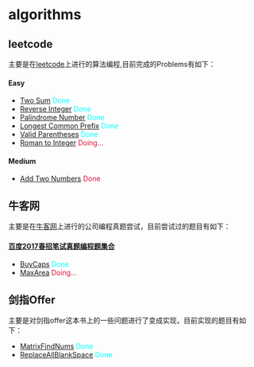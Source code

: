 # algorithms

## leetcode

主要是在[leetcode](https://leetcode.com/)上进行的算法编程,目前完成的Problems有如下：

#### Easy

  - [Two Sum](https://leetcode.com/problems/two-sum/)  <font color="00ffff">Done</font>
  - [Reverse Integer](https://leetcode.com/problems/reverse-integer)  <font color="#00ffff">Done</font>
  - [Palindrome Number](https://leetcode.com/problems/palindrome-number)  <font color="#00ffff">Done</font> 
  - [Longest Common Prefix](https://leetcode.com/problems/longest-common-prefix)  <font color="#00ffff">Done</font>
  - [Valid Parentheses](https://leetcode.com/problems/valid-parentheses)  <font color="#00ffff">Done</font>
  - [Roman to Integer](https://leetcode.com/problems/roman-to-integer)  <font color="#DC143C">Doing...</font>

#### Medium

  - [Add Two Numbers](https://leetcode.com/problems/add-two-numbers)  <font color="#DC143C">Done</font>
  


## 牛客网
主要是在[牛客网](https://www.nowcoder.com/)上进行的公司编程真题尝试，目前尝试过的题目有如下：

  #### [百度2017春招笔试真题编程题集合](https://www.nowcoder.com/test/4998655/summary)
  - [BuyCaps](https://gitee.com/HxSteve/algorithms/blob/master/niuke/src/main/java/com/huaxin/problems/BuyCaps.java)  <font color="#00ffff">Done</font>
  - [MaxArea](https://gitee.com/HxSteve/algorithms/blob/master/niuke/src/main/java/com/huaxin/problems/MaxArea.java)  <font color="#DC143C">Doing...</font>


## 剑指Offer
主要是对剑指offer这本书上的一些问题进行了变成实现，目前实现的题目有如下：

  - [MatrixFindNums](https://gitee.com/HxSteve/algorithms/blob/master/offer/src/main/java/com/huaxin/offerproblems/MatrixFindNums.java)  <font color="#00ffff">Done</font>
  - [ReplaceAllBlankSpace](https://gitee.com/HxSteve/algorithms/blob/master/offer/src/main/java/com/huaxin/offerproblems/ReplaceAllBlankSpace.java)  <font color="#00ffff">Done</font>
